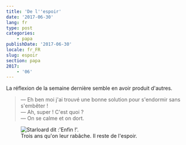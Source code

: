 ```yaml
---
title: 'De l''espoir'
date: '2017-06-30'
lang: fr
type: post
categories:
    - papa
publishDate: '2017-06-30'
locale: fr_FR
slug: espoir
section: papa
2017:
    - '06'
---
```


La réflexion de la semaine dernière semble en avoir produit d'autres.

<!--more-->

> — Eh ben moi j'ai trouvé une bonne solution pour s'endormir sans s'embêter !  
> — Ah, super ! C'est quoi ?  
> — On se calme et on dort.

<figure>
  <img src="{{<fileFolder>}}finally.gif" alt="Starloard dit :'Enfin !'."/>
  <figcaption>Trois ans qu'on leur rabâche. Il reste de l'espoir.</figcaption>
</figure>
